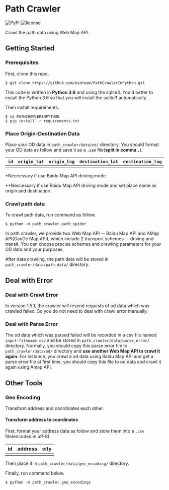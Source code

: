 # Path Crawler

![PyPI](https://img.shields.io/pypi/pyversions/Django.svg)
![license](https://img.shields.io/github/license/mashape/apistatus.svg)

Crawl the path data using Web Map API.

## Getting Started

### Prerequisites

First, clone this repo.
```shell
$ git clone https://github.com/esdream/PathCrawlerInPython.git
``` 

This code is written in **Python 3.6** and using the sqlite3. You'd better to install the Python 3.6 so that you will install the sqlite3 automatically.

Then install requirements.
```shell
$ cd PATHCRAWLERINPYTHON
$ pip install -r requirements.txt
```

### Place Origin-Destination Data

Place your OD data in `path_crawler/data/od/` directory.
You should format your OD data as follow and save it as a **`.csv`** file(**split in comma `,`**).

|`id`|`origin_lat`|`origin_lng`|`destination_lat`|`destination_lng`|`origin**`|`destination**`|`origin_region*`|`destination_region*`|
|---|---|---|---|---|---|---|---|---|
||||||||||

*Neccessary if use Baidu Map API driving mode.

**Neccessary if use Baidu Map API driving mode and set place name as origin and destination.

### Crawl path data

To crawl path data, run command as follow.
```shell
$ python -m path_crawler.path_spider
```

In path crawler, we provide two Web Map API -- Baidu Map API and AMap API(GaoDe Map API), which include 2 transport schemes -- driving and transit. You can choose precise schemes and crawling parameters for your OD data and your purposes. 

After data crawling, the path data will be stored in `path_crawler/data/path_data/` directory.

## Deal with Error

### Deal with Crawl Error

In version 1.5.1, the crawler will resend requests of od data which was crawled failed. So you do not need to deal with crawl error manually.

### Deal with Parse Error

The od data which was parsed failed will be recorded in a csv file named `input-filename.csv` and be stored in `path_crawler/data/parse_error/` directory. Normally, you should copy this parse error file to `path_crawler/data/od/` directory and **use another Web Map API to crawl it again**. For instance, you crawl a od data using Baidu Map API and get a parse error file at first time, you should copy this file to od data and crawl it again using Amap API.

## Other Tools

### Geo Encoding

Transform address and coordinates each other.

#### Transform address to coordinates

First, format your address data as follow and store them into a `.csv` file(encoded in utf-8).

|id|address|city|
|---|---|---|
||||

Then place it in `path_crawler/data/geo_encoding/` directory.

Finally, run command below.
```shell
$ python -m path_crawler.geo_encodings
```